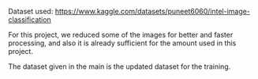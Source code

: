 Dataset used: https://www.kaggle.com/datasets/puneet6060/intel-image-classification

For this project, we reduced some of the images for better and faster processing, and also it is already sufficient for the amount used in this project.

The dataset given in the main is the updated dataset for the training.
